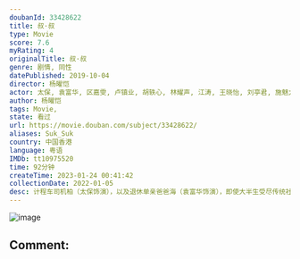 ```yaml
---
doubanId: 33428622
title: 叔·叔
type: Movie
score: 7.6
myRating: 4
originalTitle: 叔·叔
genre: 剧情, 同性
datePublished: 2019-10-04
director: 杨曜恺
actor: 太保, 袁富华, 区嘉雯, 卢镇业, 胡轶心, 林耀声, 江涛, 王晓怡, 刘亭君, 施魅力, 黄国辉, 翟紫筠, 刘日东, 刘仲轩, 蒋轩奇, 樊石秋, 江观, 黄靖瑜, 郭百宁, 林国梁
author: 杨曜恺
tags: Movie, 
state: 看过
url: https://movie.douban.com/subject/33428622/
aliases: Suk_Suk
country: 中国香港
language: 粤语
IMDb: tt10975520
time: 92分钟
createTime: 2023-01-24 00:41:42
collectionDate: 2022-01-05
desc: 计程车司机柏（太保饰演），以及退休单亲爸爸海（袁富华饰演），即使大半生受尽传统社会的规范与约束，两人仍对多年来努力建立的家庭为荣。不过，两人没料到能在人生的最后这段路上，与彼此邂逅…。柏与清（区嘉雯...
---
```


![image](p2588031096.jpg)

Comment: 
---

